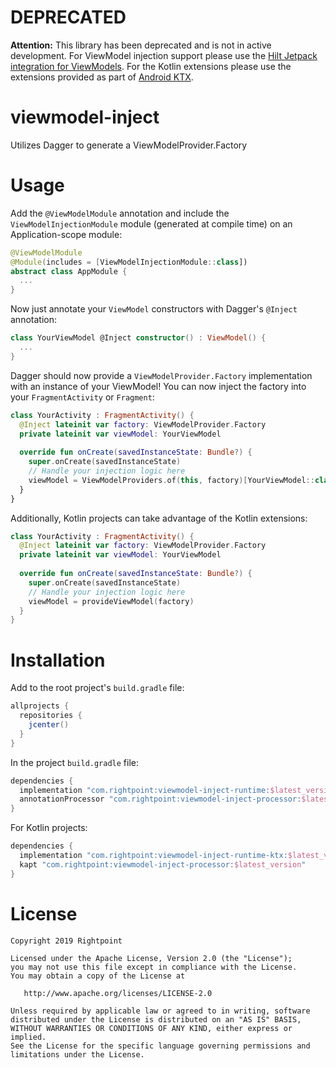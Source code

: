 # DEPRECATED

**Attention:** This library has been deprecated and is not in active development. For ViewModel injection support please use the [Hilt Jetpack integration for ViewModels](https://developer.android.com/training/dependency-injection/hilt-jetpack). For the Kotlin extensions please use the extensions provided as part of [Android KTX](https://developer.android.com/kotlin/ktx).

# viewmodel-inject
Utilizes Dagger to generate a ViewModelProvider.Factory

# Usage
Add the `@ViewModelModule` annotation and include the `ViewModelInjectionModule` module (generated at compile time) on an Application-scope module:
```kotlin
@ViewModelModule
@Module(includes = [ViewModelInjectionModule::class])
abstract class AppModule {
  ...
}
```

Now just annotate your `ViewModel` constructors with Dagger's `@Inject` annotation:
```kotlin
class YourViewModel @Inject constructor() : ViewModel() {
  ...
}
```

Dagger should now provide a `ViewModelProvider.Factory` implementation with an instance of your ViewModel! You can now inject the factory into your `FragmentActivity` or `Fragment`:
```kotlin
class YourActivity : FragmentActivity() {
  @Inject lateinit var factory: ViewModelProvider.Factory
  private lateinit var viewModel: YourViewModel
  
  override fun onCreate(savedInstanceState: Bundle?) {
    super.onCreate(savedInstanceState)
    // Handle your injection logic here
    viewModel = ViewModelProviders.of(this, factory)[YourViewModel::class]
  }
}
```

Additionally, Kotlin projects can take advantage of the Kotlin extensions:
```kotlin
class YourActivity : FragmentActivity() {
  @Inject lateinit var factory: ViewModelProvider.Factory
  private lateinit var viewModel: YourViewModel
  
  override fun onCreate(savedInstanceState: Bundle?) {
    super.onCreate(savedInstanceState)
    // Handle your injection logic here
    viewModel = provideViewModel(factory)
  }
}
```

# Installation
Add to the root project's `build.gradle` file:
```groovy
allprojects {
  repositories {
    jcenter()
  }
}
```

In the project `build.gradle` file:
```groovy
dependencies {
  implementation "com.rightpoint:viewmodel-inject-runtime:$latest_version"
  annotationProcessor "com.rightpoint:viewmodel-inject-processor:$latest_version"
}
```

For Kotlin projects:
```groovy
dependencies {
  implementation "com.rightpoint:viewmodel-inject-runtime-ktx:$latest_version"
  kapt "com.rightpoint:viewmodel-inject-processor:$latest_version"
}
```

# License
```
Copyright 2019 Rightpoint

Licensed under the Apache License, Version 2.0 (the "License");
you may not use this file except in compliance with the License.
You may obtain a copy of the License at

   http://www.apache.org/licenses/LICENSE-2.0

Unless required by applicable law or agreed to in writing, software
distributed under the License is distributed on an "AS IS" BASIS,
WITHOUT WARRANTIES OR CONDITIONS OF ANY KIND, either express or implied.
See the License for the specific language governing permissions and
limitations under the License.
```
